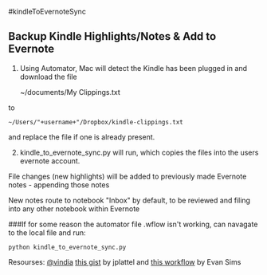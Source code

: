 #kindleToEvernoteSync

## Backup Kindle Highlights/Notes & Add to Evernote


1) Using Automator, Mac will detect the Kindle has been plugged in and download the file 

	~/documents/My Clippings.txt

to 
	
	~/Users/"+username+"/Dropbox/kindle-clippings.txt 

and replace the file if one is already present.

2) kindle_to_evernote_sync.py will run, which copies the files into the users evernote account.

File changes (new highlights) will be added to previously made Evernote notes - appending those notes

New notes route to notebook "Inbox" by default, to be reviewed and filing into any other notebook within Evernote



###If for some reason the automator file .wflow isn't working, can navagate to the local file and run:
	
	python kindle_to_evernote_sync.py


Resourses:
[@vindia](https://github.com/vindia/kindle-2-evernote)
[this gist](https://gist.github.com/1071682) by jplattel and [this workflow](http://evansims.com/1380/a-perfect-instapaper-sync-for-kindle/) by Evan Sims 
